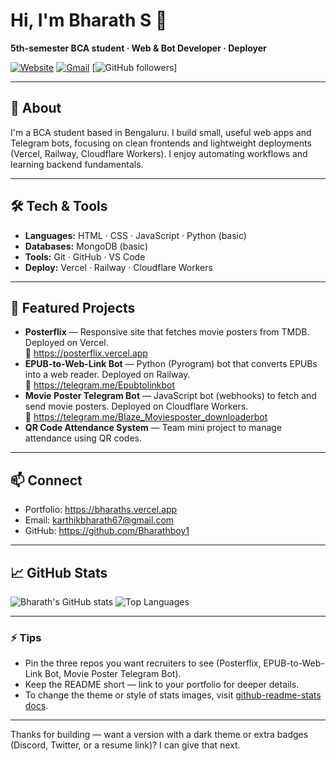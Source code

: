 # Hi, I'm Bharath S 👋
**5th-semester BCA student · Web & Bot Developer · Deployer**

[![Website](https://img.shields.io/badge/Portfolio-bharaths.vercel.app-blue)](https://bharaths.vercel.app) 
[![Gmail](https://img.shields.io/badge/Email-karthikbharath67@gmail.com-red)](mailto:karthikbharath67@gmail.com) 
[![GitHub followers](https://img.shields.io/github/followers/Bharathboy1?label=Follow&style=social)]

---

## 🚀 About
I'm a BCA student based in Bengaluru. I build small, useful web apps and Telegram bots, focusing on clean frontends and lightweight deployments (Vercel, Railway, Cloudflare Workers). I enjoy automating workflows and learning backend fundamentals.

---

## 🛠️ Tech & Tools
- **Languages:** HTML · CSS · JavaScript · Python (basic)  
- **Databases:** MongoDB (basic)  
- **Tools:** Git · GitHub · VS Code  
- **Deploy:** Vercel · Railway · Cloudflare Workers

---

## 🔭 Featured Projects
- **Posterflix** — Responsive site that fetches movie posters from TMDB. Deployed on Vercel.  
  🔗 https://posterflix.vercel.app
- **EPUB-to-Web-Link Bot** — Python (Pyrogram) bot that converts EPUBs into a web reader. Deployed on Railway.  
  🔗 https://telegram.me/Epubtolinkbot
- **Movie Poster Telegram Bot** — JavaScript bot (webhooks) to fetch and send movie posters. Deployed on Cloudflare Workers.  
  🔗 https://telegram.me/Blaze_Moviesposter_downloaderbot
- **QR Code Attendance System** — Team mini project to manage attendance using QR codes.

---

## 📫 Connect
- Portfolio: https://bharaths.vercel.app  
- Email: karthikbharath67@gmail.com  
- GitHub: https://github.com/Bharathboy1

---

## 📈 GitHub Stats
![Bharath's GitHub stats](https://github-readme-stats.vercel.app/api?username=Bharathboy1&show_icons=true&count_private=true)
![Top Languages](https://github-readme-stats.vercel.app/api/top-langs/?username=Bharathboy1&layout=compact)

---

### ⚡ Tips
- Pin the three repos you want recruiters to see (Posterflix, EPUB-to-Web-Link Bot, Movie Poster Telegram Bot).  
- Keep the README short — link to your portfolio for deeper details.  
- To change the theme or style of stats images, visit [github-readme-stats docs](https://github.com/anuraghazra/github-readme-stats).

---

Thanks for building — want a version with a dark theme or extra badges (Discord, Twitter, or a resume link)? I can give that next.

